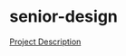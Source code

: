 # senior-design

[Project Description](https://github.com/charlesjhill/senior-design/blob/main/Project-Description.md)
